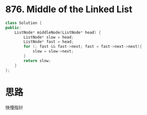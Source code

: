 #  876. Middle of the Linked List

```c++
class Solution {
public:
    ListNode* middleNode(ListNode* head) {
        ListNode* slow = head;
        ListNode* fast = head;
        for (; fast && fast->next; fast = fast->next->next){
            slow = slow->next;
        }
        return slow;
    }
};
```

# 思路

快慢指针
